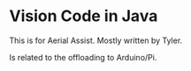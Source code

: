 Vision Code in Java
======

This is for Aerial Assist.
Mostly written by Tyler.

Is related to the offloading to Arduino/Pi.
